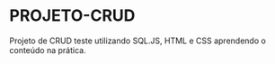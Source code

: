 # PROJETO-CRUD
 Projeto de CRUD teste utilizando SQL.JS, HTML e CSS aprendendo o conteúdo na prática.
